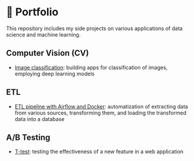 # :rocket: Portfolio

This repository includes my side projects on various applications of data science and machine learning.

## Computer Vision (CV)

- [Image classification](computer-vision/image-classification/): building apps for classification of images, employing deep learning models

## ETL

- [ETL pipeline with Airflow and Docker](etl/airflow-docker): automatization of extracting data from various sources, transforming them, and loading the transformed data into a database

## A/B Testing

- [T-test](ab-test/t-test): testing the effectiveness of a new feature in a web application
